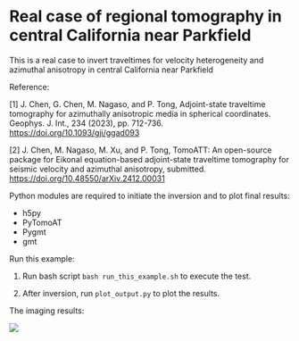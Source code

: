 # Real case of regional tomography in central California near Parkfield

This is a real case to invert traveltimes for velocity heterogeneity and azimuthal anisotropy in central California near Parkfield

Reference:

[1] J. Chen, G. Chen, M. Nagaso, and P. Tong, Adjoint-state traveltime tomography for azimuthally anisotropic media in spherical coordinates. Geophys. J. Int., 234 (2023), pp. 712-736. 
https://doi.org/10.1093/gji/ggad093

[2] J. Chen, M. Nagaso, M. Xu, and P. Tong, TomoATT: An open-source package for Eikonal equation-based adjoint-state traveltime tomography for seismic velocity and azimuthal anisotropy, submitted.
https://doi.org/10.48550/arXiv.2412.00031


Python modules are required to initiate the inversion and to plot final results:
- h5py
- PyTomoAT
- Pygmt
- gmt

Run this example:

1. Run bash script `bash run_this_example.sh` to execute the test.

2. After inversion, run `plot_output.py` to plot the results.

The imaging results:

![](img/imaging_result.jpg)


